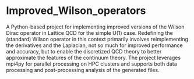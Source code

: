 # Improved_Wilson_operators

A Python-based project for implementing improved versions of the Wilson Dirac
operator in Lattice QCD for the simple U(1) case. Redefining the (standard)
Wilson operator in this context primarily involves reimplementing the
derivatives and the Laplacian, not so much for improved performance and
accuracy, but to enable the discretized QCD theory to better approximate the
features of the continuum theory. The project leverages mpi4py for parallel
processing on HPC clusters and supports both data processing and post-processing
analysis of the generated files.
